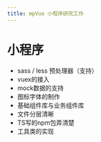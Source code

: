 ```yaml
---
title: mpVue 小程序研究工作
---
```


# 小程序

- sass / less 预处理器（支持）
- vuex的接入
- mock数据的支持
- 图标字体的制作
- 基础组件库与业务组件库
- 文件分层清晰
- TS写的npm包弄清楚
- 工具类的实现